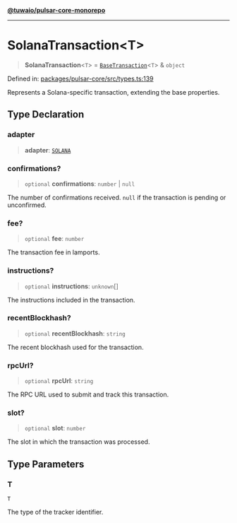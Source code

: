[**@tuwaio/pulsar-core-monorepo**](../../../README.md)

***

# SolanaTransaction\<T\>

> **SolanaTransaction**\<`T`\> = [`BaseTransaction`](BaseTransaction.md)\<`T`\> & `object`

Defined in: [packages/pulsar-core/src/types.ts:139](https://github.com/TuwaIO/pulsar-core/blob/c3ad8144f2008a57a67fac346389a8c64145db47/packages/pulsar-core/src/types.ts#L139)

Represents a Solana-specific transaction, extending the base properties.

## Type Declaration

### adapter

> **adapter**: [`SOLANA`](../enumerations/TransactionAdapter.md#solana)

### confirmations?

> `optional` **confirmations**: `number` \| `null`

The number of confirmations received. `null` if the transaction is pending or unconfirmed.

### fee?

> `optional` **fee**: `number`

The transaction fee in lamports.

### instructions?

> `optional` **instructions**: `unknown`[]

The instructions included in the transaction.

### recentBlockhash?

> `optional` **recentBlockhash**: `string`

The recent blockhash used for the transaction.

### rpcUrl?

> `optional` **rpcUrl**: `string`

The RPC URL used to submit and track this transaction.

### slot?

> `optional` **slot**: `number`

The slot in which the transaction was processed.

## Type Parameters

### T

`T`

The type of the tracker identifier.
